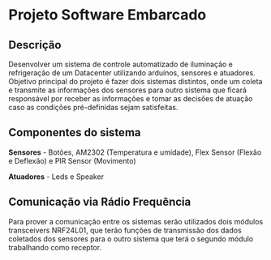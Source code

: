 # Projeto Software Embarcado

## Descrição

Desenvolver um sistema de controle automatizado de iluminação e refrigeração
de um Datacenter utilizando arduínos, sensores e atuadores. Objetivo principal
do projeto é fazer dois sistemas distintos, onde um coleta e transmite as informações dos 
sensores para outro sistema que ficará responsável por receber as informações e tomar as 
decisões de atuação caso as condições pré-definidas sejam satisfeitas.

## Componentes do sistema

**Sensores** - Botões, AM2302 (Temperatura e umidade), Flex Sensor (Flexão e Deflexão) e PIR Sensor (Movimento)

**Atuadores** - Leds e Speaker

## Comunicação via Rádio Frequência

Para prover a comunicação entre os sistemas serão utilizados dois módulos transceivers NRF24L01,
que terão funções de transmissão dos dados coletados dos sensores para o outro sistema que terá
o segundo módulo trabalhando como receptor.
